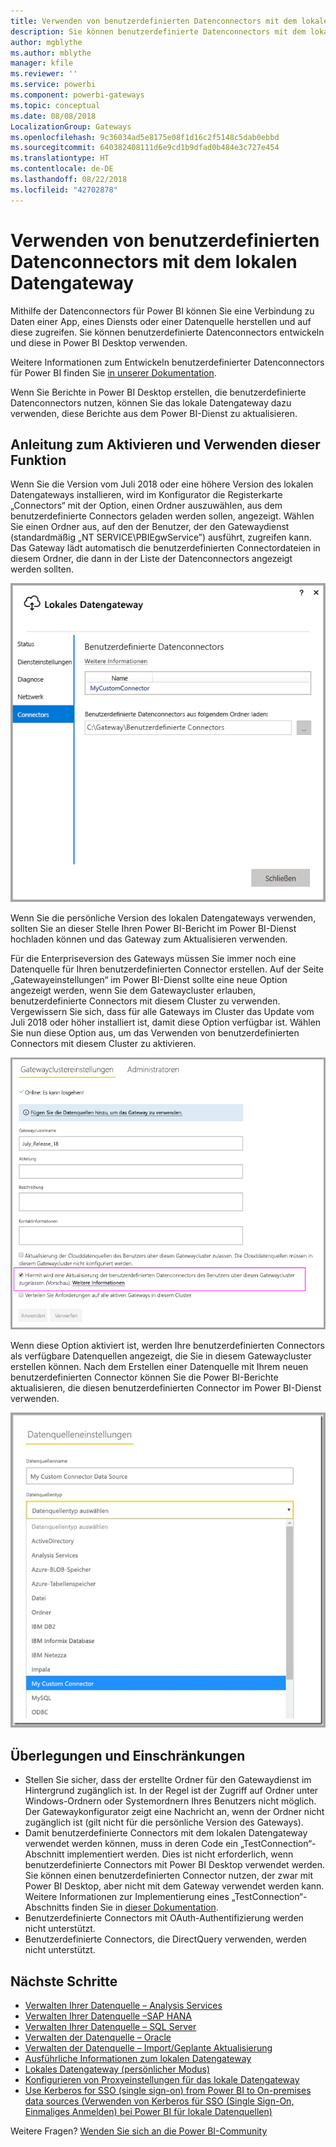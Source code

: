 ```yaml
---
title: Verwenden von benutzerdefinierten Datenconnectors mit dem lokalen Datengateway
description: Sie können benutzerdefinierte Datenconnectors mit dem lokalen Datengateway verwenden.
author: mgblythe
ms.author: mblythe
manager: kfile
ms.reviewer: ''
ms.service: powerbi
ms.component: powerbi-gateways
ms.topic: conceptual
ms.date: 08/08/2018
LocalizationGroup: Gateways
ms.openlocfilehash: 9c36034ad5e8175e08f1d16c2f5148c5dab0ebbd
ms.sourcegitcommit: 640382408111d6e9cd1b9dfad0b484e3c727e454
ms.translationtype: HT
ms.contentlocale: de-DE
ms.lasthandoff: 08/22/2018
ms.locfileid: "42702878"
---
```

# <a name="use-custom-data-connectors-with-the-on-premises-data-gateway"></a>Verwenden von benutzerdefinierten Datenconnectors mit dem lokalen Datengateway

Mithilfe der Datenconnectors für Power BI können Sie eine Verbindung zu Daten einer App, eines Diensts oder einer Datenquelle herstellen und auf diese zugreifen. Sie können benutzerdefinierte Datenconnectors entwickeln und diese in Power BI Desktop verwenden.

Weitere Informationen zum Entwickeln benutzerdefinierter Datenconnectors für Power BI finden Sie [in unserer Dokumentation](http://aka.ms/dataconnectors).

Wenn Sie Berichte in Power BI Desktop erstellen, die benutzerdefinierte Datenconnectors nutzen, können Sie das lokale Datengateway dazu verwenden, diese Berichte aus dem Power BI-Dienst zu aktualisieren.

## <a name="here-is-a-guide-on-how-to-enable-and-use-this-capability"></a>Anleitung zum Aktivieren und Verwenden dieser Funktion

Wenn Sie die Version vom Juli 2018 oder eine höhere Version des lokalen Datengateways installieren, wird im Konfigurator die Registerkarte „Connectors“ mit der Option, einen Ordner auszuwählen, aus dem benutzerdefinierte Connectors geladen werden sollen, angezeigt. Wählen Sie einen Ordner aus, auf den der Benutzer, der den Gatewaydienst (standardmäßig „NT SERVICE\PBIEgwService”) ausführt, zugreifen kann. Das Gateway lädt automatisch die benutzerdefinierten Connectordateien in diesem Ordner, die dann in der Liste der Datenconnectors angezeigt werden sollten.

![Benutzerdefinierter Connector 1](media/service-gateway-custom-connectors/gateway-onprem-customconnector1.png)

Wenn Sie die persönliche Version des lokalen Datengateways verwenden, sollten Sie an dieser Stelle Ihren Power BI-Bericht im Power BI-Dienst hochladen können und das Gateway zum Aktualisieren verwenden.

Für die Enterpriseversion des Gateways müssen Sie immer noch eine Datenquelle für Ihren benutzerdefinierten Connector erstellen. Auf der Seite „Gatewayeinstellungen“ im Power BI-Dienst sollte eine neue Option angezeigt werden, wenn Sie dem Gatewaycluster erlauben, benutzerdefinierte Connectors mit diesem Cluster zu verwenden. Vergewissern Sie sich, dass für alle Gateways im Cluster das Update vom Juli 2018 oder höher installiert ist, damit diese Option verfügbar ist. Wählen Sie nun diese Option aus, um das Verwenden von benutzerdefinierten Connectors mit diesem Cluster zu aktivieren.

![Benutzerdefinierter Connector 2](media/service-gateway-custom-connectors/gateway-onprem-customconnector2.png)

Wenn diese Option aktiviert ist, werden Ihre benutzerdefinierten Connectors als verfügbare Datenquellen angezeigt, die Sie in diesem Gatewaycluster erstellen können. Nach dem Erstellen einer Datenquelle mit Ihrem neuen benutzerdefinierten Connector können Sie die Power BI-Berichte aktualisieren, die diesen benutzerdefinierten Connector im Power BI-Dienst verwenden.

![Benutzerdefinierter Connector 3](media/service-gateway-custom-connectors/gateway-onprem-customconnector3.png)

## <a name="considerations-and-limitations"></a>Überlegungen und Einschränkungen

* Stellen Sie sicher, dass der erstellte Ordner für den Gatewaydienst im Hintergrund zugänglich ist. In der Regel ist der Zugriff auf Ordner unter Windows-Ordnern oder Systemordnern Ihres Benutzers nicht möglich. Der Gatewaykonfigurator zeigt eine Nachricht an, wenn der Ordner nicht zugänglich ist (gilt nicht für die persönliche Version des Gateways).
* Damit benutzerdefinierte Connectors mit dem lokalen Datengateway verwendet werden können, muss in deren Code ein „TestConnection“-Abschnitt implementiert werden. Dies ist nicht erforderlich, wenn benutzerdefinierte Connectors mit Power BI Desktop verwendet werden. Sie können einen benutzerdefinierten Connector nutzen, der zwar mit Power BI Desktop, aber nicht mit dem Gateway verwendet werden kann. Weitere Informationen zur Implementierung eines „TestConnection“-Abschnitts finden Sie in [dieser Dokumentation](https://github.com/Microsoft/DataConnectors/blob/master/docs/m-extensions.md#implementing-testconnection-for-gateway-support).
* Benutzerdefinierte Connectors mit OAuth-Authentifizierung werden nicht unterstützt.
* Benutzerdefinierte Connectors, die DirectQuery verwenden, werden nicht unterstützt.

## <a name="next-steps"></a>Nächste Schritte

* [Verwalten Ihrer Datenquelle – Analysis Services](service-gateway-enterprise-manage-ssas.md)  
* [Verwalten Ihrer Datenquelle –SAP HANA](service-gateway-enterprise-manage-sap.md)  
* [Verwalten Ihrer Datenquelle – SQL Server](service-gateway-enterprise-manage-sql.md)  
* [Verwalten der Datenquelle – Oracle](service-gateway-onprem-manage-oracle.md)  
* [Verwalten der Datenquelle – Import/Geplante Aktualisierung](service-gateway-enterprise-manage-scheduled-refresh.md)  
* [Ausführliche Informationen zum lokalen Datengateway](service-gateway-onprem-indepth.md)  
* [Lokales Datengateway (persönlicher Modus)](service-gateway-personal-mode.md)
* [Konfigurieren von Proxyeinstellungen für das lokale Datengateway](service-gateway-proxy.md)  
* [Use Kerberos for SSO (single sign-on) from Power BI to On-premises data sources (Verwenden von Kerberos für SSO (Single Sign-On, Einmaliges Anmelden) bei Power BI für lokale Datenquellen)](service-gateway-kerberos-for-sso-pbi-to-on-premises-data.md)  

Weitere Fragen? [Wenden Sie sich an die Power BI-Community](http://community.powerbi.com/)
